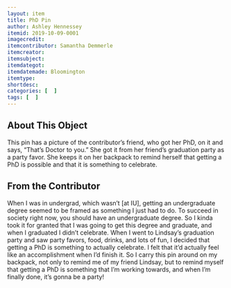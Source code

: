 ```yaml
---
layout: item
title: PhD Pin
author: Ashley Hennessey
itemid: 2019-10-09-0001
imagecredit: 
itemcontributor: Samantha Demmerle
itemcreator: 
itemsubject: 
itemdategot: 
itemdatemade: Bloomington
itemtype: 
shortdesc: 
categories: [  ]
tags: [  ]
---
```

## About This Object

This pin has a picture of the contributor’s friend, who got her PhD, on it and says, “That’s Doctor to you.” She got it from her friend’s graduation party as a party favor. She keeps it on her backpack to remind herself that getting a PhD is possible and that it is something to celebrate.

## From the Contributor

<p class=blockquote style=’font-size:115%;’>When I was in undergrad, which wasn’t [at IU], getting an undergraduate degree seemed to be framed as something I just had to do. To succeed in society right now, you should have an undergraduate degree. So I kinda took it for granted that I was going to get this degree and graduate, and when I graduated I didn’t celebrate. When I went to Lindsay’s graduation party and saw party favors, food, drinks, and lots of fun, I decided that getting a PhD is something to actually celebrate. I felt that it’d actually feel like an accomplishment when I’d finish it. So I carry this pin around on my backpack, not only to remind me of my friend Lindsay, but to remind myself that getting a PhD is something that I’m working towards, and when I’m finally done, it’s gonna be a party! </p>
